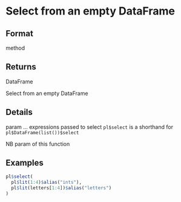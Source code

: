 # Select from an empty DataFrame

## Format

method

## Returns

DataFrame

Select from an empty DataFrame

## Details

param ... expressions passed to select `pl$select` is a shorthand for `pl$DataFrame(list())$select`

NB param of this function

## Examples

```r
pl$select(
  pl$lit(1:4)$alias("ints"),
  pl$lit(letters[1:4])$alias("letters")
)
```